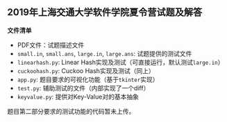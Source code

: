 ## 2019年上海交通大学软件学院夏令营试题及解答

**文件清单**

- PDF文件：试题描述文件
- `small.in`, `small.ans`, `large.in`, `large.ans`: 试题提供的测试文件
- `linearhash.py`: Linear Hash实现及测试（可直接运行，默认测试`large.in`）
- `cuckoohash.py`: Cuckoo Hash实现及测试（同上）
- `app.py`: 题目要求的可视化功能（基于`tkinter`实现）
- `test.py`: 辅助测试的文件（内部实现了一个diff）
- `keyvalue.py`: 提供对Key-Value对的基本抽象

题目第二部分要求的测试功能的代码暂未上传。
